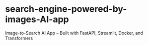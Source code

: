 # search-engine-powered-by-images-AI-app
Image-to-Search AI App – Built with FastAPI, Streamlit, Docker, and Transformers
